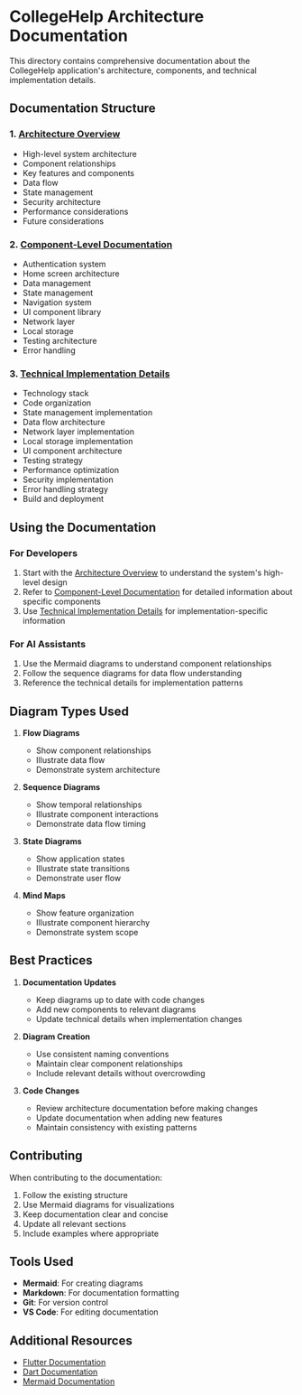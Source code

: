 # CollegeHelp Architecture Documentation

This directory contains comprehensive documentation about the CollegeHelp application's architecture, components, and technical implementation details.

## Documentation Structure

### 1. [Architecture Overview](architecture/01_overview.md)
- High-level system architecture
- Component relationships
- Key features and components
- Data flow
- State management
- Security architecture
- Performance considerations
- Future considerations

### 2. [Component-Level Documentation](architecture/02_components.md)
- Authentication system
- Home screen architecture
- Data management
- State management
- Navigation system
- UI component library
- Network layer
- Local storage
- Testing architecture
- Error handling

### 3. [Technical Implementation Details](architecture/03_technical_details.md)
- Technology stack
- Code organization
- State management implementation
- Data flow architecture
- Network layer implementation
- Local storage implementation
- UI component architecture
- Testing strategy
- Performance optimization
- Security implementation
- Error handling strategy
- Build and deployment

## Using the Documentation

### For Developers
1. Start with the [Architecture Overview](architecture/01_overview.md) to understand the system's high-level design
2. Refer to [Component-Level Documentation](architecture/02_components.md) for detailed information about specific components
3. Use [Technical Implementation Details](architecture/03_technical_details.md) for implementation-specific information

### For AI Assistants
1. Use the Mermaid diagrams to understand component relationships
2. Follow the sequence diagrams for data flow understanding
3. Reference the technical details for implementation patterns

## Diagram Types Used

1. **Flow Diagrams**
   - Show component relationships
   - Illustrate data flow
   - Demonstrate system architecture

2. **Sequence Diagrams**
   - Show temporal relationships
   - Illustrate component interactions
   - Demonstrate data flow timing

3. **State Diagrams**
   - Show application states
   - Illustrate state transitions
   - Demonstrate user flow

4. **Mind Maps**
   - Show feature organization
   - Illustrate component hierarchy
   - Demonstrate system scope

## Best Practices

1. **Documentation Updates**
   - Keep diagrams up to date with code changes
   - Add new components to relevant diagrams
   - Update technical details when implementation changes

2. **Diagram Creation**
   - Use consistent naming conventions
   - Maintain clear component relationships
   - Include relevant details without overcrowding

3. **Code Changes**
   - Review architecture documentation before making changes
   - Update documentation when adding new features
   - Maintain consistency with existing patterns

## Contributing

When contributing to the documentation:
1. Follow the existing structure
2. Use Mermaid diagrams for visualizations
3. Keep documentation clear and concise
4. Update all relevant sections
5. Include examples where appropriate

## Tools Used

- **Mermaid**: For creating diagrams
- **Markdown**: For documentation formatting
- **Git**: For version control
- **VS Code**: For editing documentation

## Additional Resources

- [Flutter Documentation](https://flutter.dev/docs)
- [Dart Documentation](https://dart.dev/guides)
- [Mermaid Documentation](https://mermaid-js.github.io/mermaid/#/) 